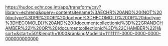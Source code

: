 https://hudoc.echr.coe.int/app/transform/csv?library=echreng&query=contentsitename%3AECHR%20AND%20(NOT%20(doctype%3DPR%20OR%20doctype%3DHFCOMOLD%20OR%20doctype%3DHECOMOLD))%20AND%20((documentcollectionid%3D%22GRANDCHAMBER%22)%20OR%20(documentcollectionid%3D%22CHAMBER%22))&sort=&start=501&length=1000&rankingModelId=11111111-0000-0000-0000-000000000000
